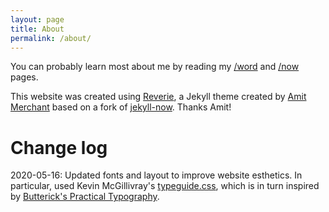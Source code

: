 ```yaml
---
layout: page
title: About
permalink: /about/
---
```


You can probably learn most about me by reading my [/word](https://christinchong.com/word) and [/now](https://christinchong.com/now) pages.

This website was created using [Reverie](https://github.com/amitmerchant1990/reverie), a Jekyll theme created by [Amit Merchant](https://www.amitmerchant.com) based on a fork of [jekyll-now](https://github.com/barryclark/jekyll-now). Thanks Amit!

# Change log
2020-05-16: Updated fonts and layout to improve website esthetics. In particular, used Kevin McGillivray's [typeguide.css](https://github.com/kmcgillivray/typeguide.css), which is in turn inspired by [Butterick's Practical Typography](https://practicaltypography.com).